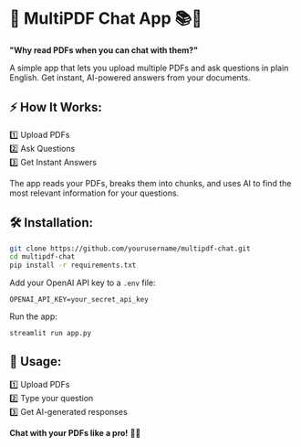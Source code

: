 
# 🚀 MultiPDF Chat App 📚💬

**"Why read PDFs when you can chat with them?"**

A simple app that lets you upload multiple PDFs and ask questions in plain English. Get instant, AI-powered answers from your documents.

## ⚡ How It Works:
1️⃣ Upload PDFs  
2️⃣ Ask Questions  
3️⃣ Get Instant Answers  

The app reads your PDFs, breaks them into chunks, and uses AI to find the most relevant information for your questions.

## 🛠️ Installation:
```bash
git clone https://github.com/yourusername/multipdf-chat.git
cd multipdf-chat
pip install -r requirements.txt
```

Add your OpenAI API key to a `.env` file:
```plaintext
OPENAI_API_KEY=your_secret_api_key
```

Run the app:
```bash
streamlit run app.py
```

## 🚀 Usage:
1️⃣ Upload PDFs  
2️⃣ Type your question  
3️⃣ Get AI-generated responses  


**Chat with your PDFs like a pro!** 💬📄
